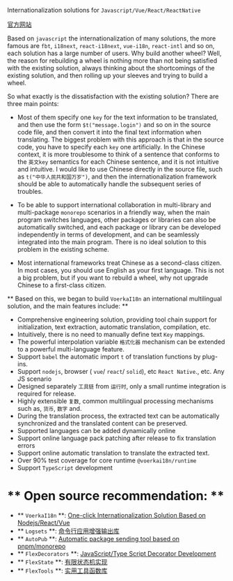 Internationalization solutions for `Javascript/Vue/React/ReactNative`


[官方网站](https://zhangfisher.github.io/voerka-i18n/)


Based on `javascript` the internationalization of many solutions, the more famous are `fbt`, `i18next`, `react-i18next`, `vue-i18n`, `react-intl` and so on, each solution has a large number of users. Why build another wheel? Well, the reason for rebuilding a wheel is nothing more than not being satisfied with the existing solution, always thinking about the shortcomings of the existing solution, and then rolling up your sleeves and trying to build a wheel.

So what exactly is the dissatisfaction with the existing solution? There are three main points:

- Most of them specify one `key` for the text information to be translated, and then use the form `$t("message.login")` and so on in the source code file, and then convert it into the final text information when translating. The biggest problem with this approach is that in the source code, you have to specify each `key` one artificially. In the Chinese context, it is more troublesome to think of a sentence that conforms to the `英文key` semantics for each Chinese sentence, and it is not intuitive and intuitive. I would like to use Chinese directly in the source file, such as `t("中华人民共和国万岁")`, and then the internationalization framework should be able to automatically handle the subsequent series of troubles.

- To be able to support international collaboration in multi-library and multi-package `monorepo` scenarios in a friendly way, when the main program switches languages, other packages or libraries can also be automatically switched, and each package or library can be developed independently in terms of development, and can be seamlessly integrated into the main program. There is no ideal solution to this problem in the existing scheme.

- Most international frameworks treat Chinese as a second-class citizen. In most cases, you should use English as your first language. This is not a big problem, but if you want to rebuild a wheel, why not upgrade Chinese to a first-class citizen.
  

** Based on this, we began to build `VoerkaI18n` an international multilingual solution, and the main features include: **
 

- Comprehensive engineering solution, providing tool chain support for initialization, text extraction, automatic translation, compilation, etc.
- Intuitively, there is no need to manually define text `Key` mappings.
- The powerful interpolation variable `格式化器` mechanism can be extended to a powerful multi-language feature.
- Support `babel` the automatic import `t` of translation functions by plug-ins.
- Support `nodejs`, browser ( `vue`/ `react`/ `solid`), etc `React Native`., etc. Any JS scenario
- Designed separately `工具链` from `运行时`, only a small runtime integration is required for release.
- Highly extensible `复数`, common multilingual processing mechanisms such as, `货币`, `数字` and.
- During the translation process, the extracted text can be automatically synchronized and the translated content can be preserved.
- Supported languages can be added dynamically online
- Support online language pack patching after release to fix translation errors
- Support online automatic translation to translate the extracted text.
- Over 90% test coverage for core runtime `@voerkai18n/runtime`
- Support `TypeScript` development


  

# ** Open source recommendation: **

- ** `VoerkaI18n` **: [ One-click Internationalization Solution Based on Nodejs/React/Vue ](https://zhangfisher.github.io/voerka-i18n/)
- ** `Logsets` **: [命令行应用增强输出库](https://zhangfisher.github.io/logsets/)
- ** `AutoPub` **: [ Automatic package sending tool based on pnpm/monorepo ](https://zhangfisher.github.io/autopub/)
- ** `FlexDecorators` **: [ JavaScript/Type Script Decorator Development ](https://zhangfisher.github.io/flex-decorators/)
- ** `FlexState` **: [有限状态机实现](https://zhangfisher.github.io/flexstate/)
- ** `FlexTools` **: [实用工具函数库](https://zhangfisher.github.io/flex-tools/)
